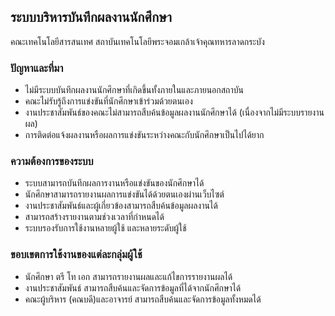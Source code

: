 ## ระบบบริหารบันทึกผลงานนักศึกษา
คณะเทคโนโลยีสารสนเทศ สถาบันเทคโนโลยีพระจอมเกล้าเจ้าคุณทหารลาดกระบัง


### ปัญหาและที่มา
- ไม่มีระบบบันทึกผลงานนักศึกษาที่เกิดขึ้นทั้งภายในและภายนอกสถาบัน
- คณะไม่รับรู้ถึงการแข่งขันที่นักศึกษาเข้าร่วมด้วยตนเอง
- งานประชาสัมพันธ์ของคณะไม่สามารถสืบค้นข้อมูลผลงานนักศึกษาได้ (เนื่องจากไม่มีระบบรายงานผล)
- การติดต่อแจ้งผลงานหรือผลการแข่งขันระหว่างคณะกับนักศึกษาเป็นไปได้ยาก

### ความต้องการของระบบ
- ระบบสามารถบันทึกผลการงานหรือแข่งขันของนักศึกษาได้
- นักศึกษาสามารถรายงานผลการแข่งขันได้ด้วยตนเองผ่านเว็บไซต์
- งานประชาสัมพันธ์และผู้เกี่ยวข้องสามารถสืบค้นข้อมูลผลงานได้
- สามารถสร้างรายงานตามช่วงเวลาที่กำหนดได้
- ระบบรองรับการใช้งานหลายผู้ใช้ และหลายระดับผู้ใช้

### ขอบเขตการใช้งานของแต่ละกลุ่มผู้ใช้
- นักศึกษา ตรี โท เอก สามารถรายงานผลและแก้ไขการรายงานผลได้
- งานประชาสัมพันธ์ สามารถสืบค้นและจัดการข้อมูลที่ได้จากนักศึกษาได้
- คณะผู้บริหาร (คณบดี)และอาจารย์ สามารถสืบค้นและจัดการข้อมูลทั้งหมดได้
